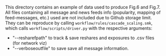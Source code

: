 This directory contains an example of data used to produce Fig.6 and Fig.7. 
All files containing all message and news feeds info (popularity, mapping of feed-messages, etc.) used are not included due to Github storage limit. They can be reproduce by calling `workflow/rules/cascade_scaling.smk`, which calls `workflow/scripts/driver.py` with the respective arguments:
  - "--resharefpath" to track & save reshares and exposures to .csv files (for network viz) 
  - "--verboseoutfile" to save save all message information.